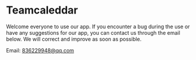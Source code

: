 # Teamcaleddar

Welcome everyone to use our app. If you encounter a bug during the use or have any suggestions for our app, you can contact us through the email below. We will correct and improve as soon as possible.


Email: 836229948@qq.com
